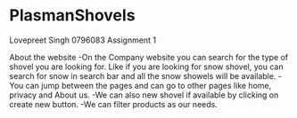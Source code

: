 # PlasmanShovels

Lovepreet Singh
0796083
Assignment 1

About the website
-On the Company website you can search for the type of shovel you are looking for. Like if you are looking for snow shovel, you can search for snow in search bar and all the snow showels will be available.
-You can jump between the pages and can go to other pages like home, privacy and About us.
-We can also new shovel if available by clicking on create new button.
-We can filter products as our needs.